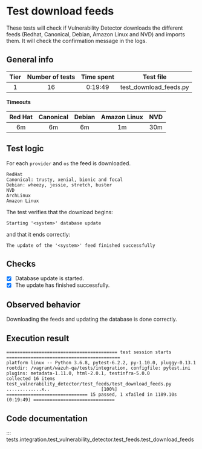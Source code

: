 # Test download feeds

These tests will check if Vulnerability Detector downloads the different feeds (Redhat, Canonical, Debian, Amazon Linux and NVD) and
imports them. It will check the confirmation message in the logs.

## General info

|Tier | Number of tests | Time spent| Test file |
|:--:|:--:|:--:|:--:|
| 1 | 16 | 0:19:49 | test_download_feeds.py |

**Timeouts**

|Red Hat | Canonical | Debian | Amazon Linux | NVD |
|:--:|:--:|:--:|:--:|:--:|
| 6m | 6m | 6m | 1m | 30m |

## Test logic

For each `provider` and `os` the feed is downloaded.

```
RedHat
Canonical: trusty, xenial, bionic and focal
Debian: wheezy, jessie, stretch, buster
NVD
ArchLinux
Amazon Linux
```

The test verifies that the download begins:

```
Starting '<system>' database update
```

and that it ends correctly:

```
The update of the '<system>' feed finished successfully
```

## Checks

- [x] Database update is started.
- [x] The update has finished successfully.

## Observed behavior

Downloading the feeds and updating the database is done correctly.

## Execution result

```
========================================= test session starts ==========================================
platform linux -- Python 3.6.8, pytest-6.2.2, py-1.10.0, pluggy-0.13.1
rootdir: /vagrant/wazuh-qa/tests/integration, configfile: pytest.ini
plugins: metadata-1.11.0, html-2.0.1, testinfra-5.0.0
collected 16 items                                                                                     
test_vulnerability_detector/test_feeds/test_download_feeds.py .............x..                   [100%]
============================== 15 passed, 1 xfailed in 1189.10s (0:19:49) ==============================
```

## Code documentation   

::: tests.integration.test_vulnerability_detector.test_feeds.test_download_feeds